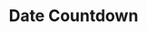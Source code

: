 ---
title: Date Countdown
img: date-countdown.png
uri: 'https://ibrahimalanshor.github.io/date-countdown/'
---